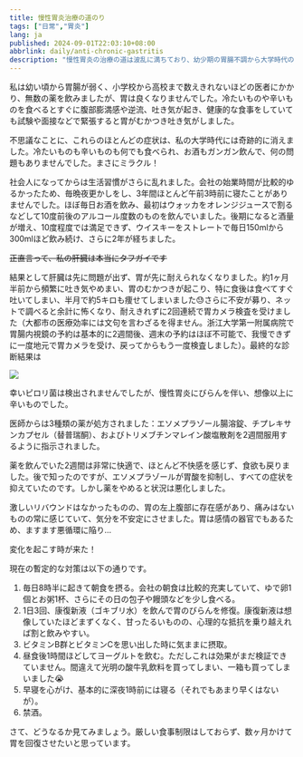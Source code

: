 ```yaml
---
title: 慢性胃炎治療の道のり
tags: ["日常","胃炎"]
lang: ja
published: 2024-09-01T22:03:10+08:00
abbrlink: daily/anti-chronic-gastritis
description: "慢性胃炎の治療の道は波乱に満ちており、幼少期の胃腸不調から大学時代の奇跡的な回復、そして社会人生活での放縦と再発を経て、胃の痛みが日常の一部となってしまいました。若い頃の症状はしばらくの間奇跡的に消えましたが、夜更かしや飲酒の習慣が悪化するにつれて胃の警告が再び鳴り始め、頻繁な吐き気や胃もたれが生活を耐え難いものにしました。何度もの医療検査と自己反省を経て、ようやくこの長く複雑な治療過程を真剣に受け止め始めました。"
---
```

私は幼い頃から胃腸が弱く、小学校から高校まで数えきれないほどの医者にかかり、無数の薬を飲みましたが、胃は良くなりませんでした。冷たいものや辛いものを食べるとすぐに腹部膨満感や逆流、吐き気が起き、健康的な食事をしていても試験や面接などで緊張すると胃がむかつき吐き気がしました。

不思議なことに、これらのほとんどの症状は、私の大学時代には奇跡的に消えました。冷たいものも辛いものも何でも食べられ、お酒もガンガン飲んで、何の問題もありませんでした。まさにミラクル！

社会人になってからは生活習慣がさらに乱れました。会社の始業時間が比較的ゆるかったため、毎晩夜更かしをし、3年間ほとんど午前3時前に寝たことがありませんでした。ほぼ毎日お酒を飲み、最初はウォッカをオレンジジュースで割るなどして10度前後のアルコール度数のものを飲んでいました。後期になると酒量が増え、10度程度では満足できず、ウイスキーをストレートで毎日150mlから300mlほど飲み続け、さらに2年が経ちました。

~~正直言って、私の肝臓は本当にタフガイです~~

結果として肝臓は先に問題が出ず、胃が先に耐えられなくなりました。約1ヶ月半前から頻繁に吐き気やめまい、胃のむかつきが起こり、特に食後は食べてすぐ吐いてしまい、半月で約5キロも痩せてしまいました😓さらに不安が募り、ネットで調べると余計に怖くなり、耐えきれずに2回連続で胃カメラ検査を受けました（大都市の医療効率には文句を言わざるを得ません。浙江大学第一附属病院で胃腸内視鏡の予約は基本的に2週間後、週末の予約はほぼ不可能で、我慢できずに一度地元で胃カメラを受け、戻ってからもう一度検査しました）。最終的な診断結果は

![](https://blog-img.shinya.click/2025/0a4da5b052d4794c80ed1ba23922a909.png)

幸いピロリ菌は検出されませんでしたが、慢性胃炎にびらんを伴い、想像以上に辛いものでした。

医師からは3種類の薬が処方されました：エソメプラゾール腸溶錠、チプレキサンカプセル（替普瑞酮）、およびトリメブチンマレイン酸塩散剤を2週間服用するように指示されました。

薬を飲んでいた2週間は非常に快適で、ほとんど不快感を感じず、食欲も戻りました。後で知ったのですが、エソメプラゾールが胃酸を抑制し、すべての症状を抑えていたのです。しかし薬をやめると状況は悪化しました。

激しいリバウンドはなかったものの、胃の左上腹部に存在感があり、痛みはないものの常に感じていて、気分を不安定にさせました。胃は感情の器官でもあるため、ますます悪循環に陥り…

変化を起こす時が来た！

現在の暫定的な対策は以下の通りです。

1. 毎日8時半に起きて朝食を摂る。会社の朝食は比較的充実していて、ゆで卵1個とお粥1杯、さらにその日の包子や饅頭などを少し食べる。
2. 1日3回、康復新液（ゴキブリ水）を飲んで胃のびらんを修復。康復新液は想像していたほどまずくなく、甘ったるいものの、心理的な抵抗を乗り越えれば割と飲みやすい。
3. ビタミンB群とビタミンCを思い出した時に気ままに摂取。
4. 昼食後1時間ほどしてヨーグルトを飲む。ただしこれは効果がまだ検証できていません。間違えて光明の酸牛乳飲料を買ってしまい、一箱も買ってしまいました😭
5. 早寝を心がけ、基本的に深夜1時前には寝る（それでもあまり早くはないが）。
6. 禁酒。

さて、どうなるか見てみましょう。厳しい食事制限はしておらず、数ヶ月かけて胃を回復させたいと思っています。